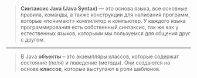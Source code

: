> **Синтаксис Java (Java Syntax)** — это основа языка, все основные правила, команды, а также конструкции для написания программ, которые «понимают» компилятор и компьютер. У каждого языка программирования есть собственный синтаксис, так же как у естественных языков, которыми мы пользуемся для общения друг с другом.
---

> В Java **объекты** – это экземпляры классов, которые содержат состояние (поля) и поведение (методы). Они создаются на основе **классов**, которые выступают в роли шаблонов.
